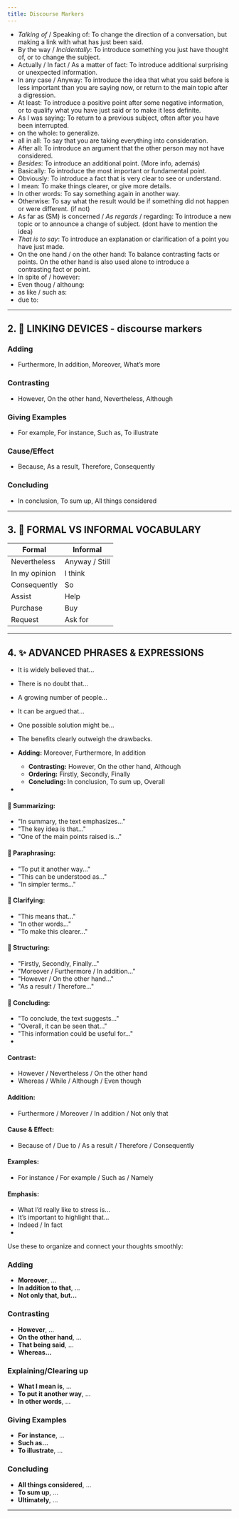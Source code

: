 ```yaml
---
title: Discourse Markers
---
```


-   _Talking of_ / Speaking of: To change the direction of a conversation, but making a link with what has just been said.
-   By the way / _Incidentally_: To introduce something you just have thought of, or to change the subject.
-   Actually / In fact / As a matter of fact: To introduce additional surprising or unexpected information.
-   In any case / Anyway: To introduce the idea that what you said before is less important than you are saying now, or return to the main topic after a digression.
-   At least: To introduce a positive point after some negative information, or to qualify what you have just said or to make it less definite.
-   As I was saying: To return to a previous subject, often after you have been interrupted.
-   on the whole: to generalize.
-   all in all: To say that you are taking everything into consideration.
-   After all: To introduce an argument that the other person may not have considered.
-   _Besides_: To introduce an additional point. (More info, además)
-   Basically: To introduce the most important or fundamental point.
-   Obviously: To introduce a fact that is very clear to see or understand.
-   I mean: To make things clearer, or give more details.
-   In other words: To say something again in another way.
-   Otherwise: To say what the result would be if something did not happen or were different. (if not)
-   As far as (SM) is concerned / _As regards_ / regarding: To introduce a new topic or to announce a change of subject. (dont have to mention the idea)
-   _That is to say_: To introduce an explanation or clarification of a point you have just made.
-   On the one hand / on the other hand: To balance contrasting facts or points. On the other hand is also used alone to introduce a contrasting fact or point.
-   In spite of / however:
-   Even thoug / althoung:
-   as like / such as:
-   due to:

---

## 2. 🔗 LINKING DEVICES - discourse markers

### Adding

-   Furthermore, In addition, Moreover, What’s more

### Contrasting

-   However, On the other hand, Nevertheless, Although

### Giving Examples

-   For example, For instance, Such as, To illustrate

### Cause/Effect

-   Because, As a result, Therefore, Consequently

### Concluding

-   In conclusion, To sum up, All things considered

---

## 3. 💬 FORMAL VS INFORMAL VOCABULARY

| **Formal**    | **Informal**   |
| ------------- | -------------- |
| Nevertheless  | Anyway / Still |
| In my opinion | I think        |
| Consequently  | So             |
| Assist        | Help           |
| Purchase      | Buy            |
| Request       | Ask for        |

---

## 4. ✨ ADVANCED PHRASES & EXPRESSIONS

-   It is widely believed that...
-   There is no doubt that...
-   A growing number of people...
-   It can be argued that...
-   One possible solution might be...
-   The benefits clearly outweigh the drawbacks.

-   **Adding:** Moreover, Furthermore, In addition
    -   **Contrasting:** However, On the other hand, Although
    -   **Ordering:** Firstly, Secondly, Finally
    -   **Concluding:** In conclusion, To sum up, Overall
-

#### 📝 Summarizing:

-   "In summary, the text emphasizes..."
-   "The key idea is that..."
-   "One of the main points raised is..."

#### 🔁 Paraphrasing:

-   "To put it another way..."
-   "This can be understood as..."
-   "In simpler terms..."

#### 📣 Clarifying:

-   "This means that..."
-   "In other words..."
-   "To make this clearer..."

#### 🧱 Structuring:

-   "Firstly, Secondly, Finally..."
-   "Moreover / Furthermore / In addition..."
-   "However / On the other hand..."
-   "As a result / Therefore..."

#### 📎 Concluding:

-   "To conclude, the text suggests..."
-   "Overall, it can be seen that..."
-   "This information could be useful for..."
-

#### Contrast:

-   However / Nevertheless / On the other hand
-   Whereas / While / Although / Even though

#### Addition:

-   Furthermore / Moreover / In addition / Not only that

#### Cause & Effect:

-   Because of / Due to / As a result / Therefore / Consequently

#### Examples:

-   For instance / For example / Such as / Namely

#### Emphasis:

-   What I’d really like to stress is...
-   It’s important to highlight that...
-   Indeed / In fact
-

Use these to organize and connect your thoughts smoothly:

### Adding

-   **Moreover**, ...
-   **In addition to that**, ...
-   **Not only that, but...**

### Contrasting

-   **However**, ...
-   **On the other hand**, ...
-   **That being said**, ...
-   **Whereas...**

### Explaining/Clearing up

-   **What I mean is**, ...
-   **To put it another way**, ...
-   **In other words**, ...

### Giving Examples

-   **For instance**, ...
-   **Such as...**
-   **To illustrate**, ...

### Concluding

-   **All things considered**, ...
-   **To sum up**, ...
-   **Ultimately**, ...

---
